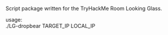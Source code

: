 Script package written for the TryHackMe Room Looking Glass. 

usage:<br>
./LG-dropbear TARGET_IP LOCAL_IP

